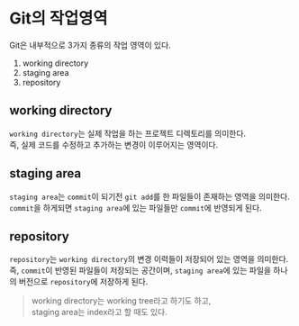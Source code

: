 # Git의 작업영역
Git은 내부적으로 3가지 종류의 작업 영역이 있다. <br />
1. working directory
1. staging area
1. repository

## working directory
`working directory`는 실제 작업을 하는 프로젝트 디렉토리를 의미한다.<br />
즉, 실제 코드를 수정하고 추가하는 변경이 이루어지는 영역이다.

## staging area
`staging area`는 `commit`이 되기전 `git add`를 한 파일들이 존재하는 영역을 의미한다. <br />
`commit`을 하게되면 `staging area`에 있는 파일들만 `commit`에 반영되게 된다.
<br />

## repository
`repository`는 `working directory`의 변경 이력들이 저장되어 있는 영역을 의미한다. <br />
즉, `commit`이 반영된 파일들이 저장되는 공간이며, `staging area`에 있는 파일을 하나의 버전으로 `repository`에 저장하게 된다.
<br />

> working directory는 working tree라고 하기도 하고, <br />
> staging area는 index라고 할 때도 있다.